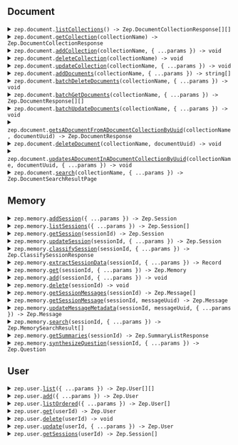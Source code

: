 ## Document

<details><summary> <code>zep.document.<a href="./src/api/resources/document/client/Client.ts">listCollections</a>() -> Zep.DocumentCollectionResponse[][]</code> </summary>

<dl>

<dd>

#### 📝 Description

<dl>

<dd>

<dl>

<dd>

Returns a list of all DocumentCollections.

</dd>

</dl>

</dd>

</dl>

#### 🔌 Usage

<dl>

<dd>

<dl>

<dd>

```ts
await zep.document.listCollections();
```

</dd>

</dl>

</dd>

</dl>

#### ⚙️ Parameters

<dl>

<dd>

<dl>

<dd>

**requestOptions: `Document.RequestOptions`**

</dd>

</dl>

</dd>

</dl>

</dd>

</dl>
</details>

<details><summary> <code>zep.document.<a href="./src/api/resources/document/client/Client.ts">getCollection</a>(collectionName) -> Zep.DocumentCollectionResponse</code> </summary>

<dl>

<dd>

#### 📝 Description

<dl>

<dd>

<dl>

<dd>

Returns a DocumentCollection if it exists.

</dd>

</dl>

</dd>

</dl>

#### 🔌 Usage

<dl>

<dd>

<dl>

<dd>

```ts
await zep.document.getCollection("collectionName");
```

</dd>

</dl>

</dd>

</dl>

#### ⚙️ Parameters

<dl>

<dd>

<dl>

<dd>

**collectionName: `string`** — Name of the Document Collection

</dd>

</dl>

<dl>

<dd>

**requestOptions: `Document.RequestOptions`**

</dd>

</dl>

</dd>

</dl>

</dd>

</dl>
</details>

<details><summary> <code>zep.document.<a href="./src/api/resources/document/client/Client.ts">addCollection</a>(collectionName, { ...params }) -> void</code> </summary>

<dl>

<dd>

#### 📝 Description

<dl>

<dd>

<dl>

<dd>

If a collection with the same name already exists, an error will be returned.

</dd>

</dl>

</dd>

</dl>

#### 🔌 Usage

<dl>

<dd>

<dl>

<dd>

```ts
await zep.document.addCollection("collectionName");
```

</dd>

</dl>

</dd>

</dl>

#### ⚙️ Parameters

<dl>

<dd>

<dl>

<dd>

**collectionName: `string`** — Name of the Document Collection

</dd>

</dl>

<dl>

<dd>

**request: `Zep.CreateDocumentCollectionRequest`**

</dd>

</dl>

<dl>

<dd>

**requestOptions: `Document.RequestOptions`**

</dd>

</dl>

</dd>

</dl>

</dd>

</dl>
</details>

<details><summary> <code>zep.document.<a href="./src/api/resources/document/client/Client.ts">deleteCollection</a>(collectionName) -> void</code> </summary>

<dl>

<dd>

#### 📝 Description

<dl>

<dd>

<dl>

<dd>

If a collection with the same name already exists, it will be overwritten.

</dd>

</dl>

</dd>

</dl>

#### 🔌 Usage

<dl>

<dd>

<dl>

<dd>

```ts
await zep.document.deleteCollection("collectionName");
```

</dd>

</dl>

</dd>

</dl>

#### ⚙️ Parameters

<dl>

<dd>

<dl>

<dd>

**collectionName: `string`** — Name of the Document Collection

</dd>

</dl>

<dl>

<dd>

**requestOptions: `Document.RequestOptions`**

</dd>

</dl>

</dd>

</dl>

</dd>

</dl>
</details>

<details><summary> <code>zep.document.<a href="./src/api/resources/document/client/Client.ts">updateCollection</a>(collectionName, { ...params }) -> void</code> </summary>

<dl>

<dd>

#### 🔌 Usage

<dl>

<dd>

<dl>

<dd>

```ts
await zep.document.updateCollection("collectionName");
```

</dd>

</dl>

</dd>

</dl>

#### ⚙️ Parameters

<dl>

<dd>

<dl>

<dd>

**collectionName: `string`** — Name of the Document Collection

</dd>

</dl>

<dl>

<dd>

**request: `Zep.UpdateDocumentCollectionRequest`**

</dd>

</dl>

<dl>

<dd>

**requestOptions: `Document.RequestOptions`**

</dd>

</dl>

</dd>

</dl>

</dd>

</dl>
</details>

<details><summary> <code>zep.document.<a href="./src/api/resources/document/client/Client.ts">addDocuments</a>(collectionName, { ...params }) -> string[]</code> </summary>

<dl>

<dd>

#### 📝 Description

<dl>

<dd>

<dl>

<dd>

Creates Documents in a specified DocumentCollection and returns their UUIDs.

</dd>

</dl>

</dd>

</dl>

#### 🔌 Usage

<dl>

<dd>

<dl>

<dd>

```ts
await zep.document.addDocuments("collectionName", [{}]);
```

</dd>

</dl>

</dd>

</dl>

#### ⚙️ Parameters

<dl>

<dd>

<dl>

<dd>

**collectionName: `string`** — Name of the Document Collection

</dd>

</dl>

<dl>

<dd>

**request: `Zep.CreateDocumentRequest[]`**

</dd>

</dl>

<dl>

<dd>

**requestOptions: `Document.RequestOptions`**

</dd>

</dl>

</dd>

</dl>

</dd>

</dl>
</details>

<details><summary> <code>zep.document.<a href="./src/api/resources/document/client/Client.ts">batchDeleteDocuments</a>(collectionName, { ...params }) -> void</code> </summary>

<dl>

<dd>

#### 📝 Description

<dl>

<dd>

<dl>

<dd>

Deletes specified Documents from a DocumentCollection.

</dd>

</dl>

</dd>

</dl>

#### 🔌 Usage

<dl>

<dd>

<dl>

<dd>

```ts
await zep.document.batchDeleteDocuments("collectionName", ["string"]);
```

</dd>

</dl>

</dd>

</dl>

#### ⚙️ Parameters

<dl>

<dd>

<dl>

<dd>

**collectionName: `string`** — Name of the Document Collection

</dd>

</dl>

<dl>

<dd>

**request: `string[]`**

</dd>

</dl>

<dl>

<dd>

**requestOptions: `Document.RequestOptions`**

</dd>

</dl>

</dd>

</dl>

</dd>

</dl>
</details>

<details><summary> <code>zep.document.<a href="./src/api/resources/document/client/Client.ts">batchGetDocuments</a>(collectionName, { ...params }) -> Zep.DocumentResponse[][]</code> </summary>

<dl>

<dd>

#### 📝 Description

<dl>

<dd>

<dl>

<dd>

Returns Documents from a DocumentCollection specified by UUID or ID.

</dd>

</dl>

</dd>

</dl>

#### 🔌 Usage

<dl>

<dd>

<dl>

<dd>

```ts
await zep.document.batchGetDocuments("collectionName");
```

</dd>

</dl>

</dd>

</dl>

#### ⚙️ Parameters

<dl>

<dd>

<dl>

<dd>

**collectionName: `string`** — Name of the Document Collection

</dd>

</dl>

<dl>

<dd>

**request: `Zep.GetDocumentListRequest`**

</dd>

</dl>

<dl>

<dd>

**requestOptions: `Document.RequestOptions`**

</dd>

</dl>

</dd>

</dl>

</dd>

</dl>
</details>

<details><summary> <code>zep.document.<a href="./src/api/resources/document/client/Client.ts">batchUpdateDocuments</a>(collectionName, { ...params }) -> void</code> </summary>

<dl>

<dd>

#### 📝 Description

<dl>

<dd>

<dl>

<dd>

Updates Documents in a specified DocumentCollection.

</dd>

</dl>

</dd>

</dl>

#### 🔌 Usage

<dl>

<dd>

<dl>

<dd>

```ts
await zep.document.batchUpdateDocuments("collectionName", [
    {
        uuid: "uuid",
    },
]);
```

</dd>

</dl>

</dd>

</dl>

#### ⚙️ Parameters

<dl>

<dd>

<dl>

<dd>

**collectionName: `string`** — Name of the Document Collection

</dd>

</dl>

<dl>

<dd>

**request: `Zep.UpdateDocumentListRequest[]`**

</dd>

</dl>

<dl>

<dd>

**requestOptions: `Document.RequestOptions`**

</dd>

</dl>

</dd>

</dl>

</dd>

</dl>
</details>

<details><summary> <code>zep.document.<a href="./src/api/resources/document/client/Client.ts">getsADocumentFromADocumentCollectionByUuid</a>(collectionName, documentUuid) -> Zep.DocumentResponse</code> </summary>

<dl>

<dd>

#### 📝 Description

<dl>

<dd>

<dl>

<dd>

Returns specified Document from a DocumentCollection.

</dd>

</dl>

</dd>

</dl>

#### 🔌 Usage

<dl>

<dd>

<dl>

<dd>

```ts
await zep.document.getsADocumentFromADocumentCollectionByUuid("collectionName", "documentUUID");
```

</dd>

</dl>

</dd>

</dl>

#### ⚙️ Parameters

<dl>

<dd>

<dl>

<dd>

**collectionName: `string`** — Name of the Document Collection

</dd>

</dl>

<dl>

<dd>

**documentUuid: `string`** — UUID of the Document to be updated

</dd>

</dl>

<dl>

<dd>

**requestOptions: `Document.RequestOptions`**

</dd>

</dl>

</dd>

</dl>

</dd>

</dl>
</details>

<details><summary> <code>zep.document.<a href="./src/api/resources/document/client/Client.ts">deleteDocument</a>(collectionName, documentUuid) -> void</code> </summary>

<dl>

<dd>

#### 📝 Description

<dl>

<dd>

<dl>

<dd>

Delete specified Document from a DocumentCollection.

</dd>

</dl>

</dd>

</dl>

#### 🔌 Usage

<dl>

<dd>

<dl>

<dd>

```ts
await zep.document.deleteDocument("collectionName", "documentUUID");
```

</dd>

</dl>

</dd>

</dl>

#### ⚙️ Parameters

<dl>

<dd>

<dl>

<dd>

**collectionName: `string`** — Name of the Document Collection

</dd>

</dl>

<dl>

<dd>

**documentUuid: `string`** — UUID of the Document to be deleted

</dd>

</dl>

<dl>

<dd>

**requestOptions: `Document.RequestOptions`**

</dd>

</dl>

</dd>

</dl>

</dd>

</dl>
</details>

<details><summary> <code>zep.document.<a href="./src/api/resources/document/client/Client.ts">updatesADocumentInADocumentCollectionByUuid</a>(collectionName, documentUuid, { ...params }) -> void</code> </summary>

<dl>

<dd>

#### 🔌 Usage

<dl>

<dd>

<dl>

<dd>

```ts
await zep.document.updatesADocumentInADocumentCollectionByUuid("collectionName", "documentUUID");
```

</dd>

</dl>

</dd>

</dl>

#### ⚙️ Parameters

<dl>

<dd>

<dl>

<dd>

**collectionName: `string`** — Name of the Document Collection

</dd>

</dl>

<dl>

<dd>

**documentUuid: `string`** — UUID of the Document to be updated

</dd>

</dl>

<dl>

<dd>

**request: `Zep.UpdateDocumentRequest`**

</dd>

</dl>

<dl>

<dd>

**requestOptions: `Document.RequestOptions`**

</dd>

</dl>

</dd>

</dl>

</dd>

</dl>
</details>

<details><summary> <code>zep.document.<a href="./src/api/resources/document/client/Client.ts">search</a>(collectionName, { ...params }) -> Zep.DocumentSearchResultPage</code> </summary>

<dl>

<dd>

#### 📝 Description

<dl>

<dd>

<dl>

<dd>

Searches Documents in a DocumentCollection based on provided search criteria.

</dd>

</dl>

</dd>

</dl>

#### 🔌 Usage

<dl>

<dd>

<dl>

<dd>

```ts
await zep.document.search("collectionName");
```

</dd>

</dl>

</dd>

</dl>

#### ⚙️ Parameters

<dl>

<dd>

<dl>

<dd>

**collectionName: `string`** — Name of the Document Collection

</dd>

</dl>

<dl>

<dd>

**request: `Zep.DocumentSearchPayload`**

</dd>

</dl>

<dl>

<dd>

**requestOptions: `Document.RequestOptions`**

</dd>

</dl>

</dd>

</dl>

</dd>

</dl>
</details>

## Memory

<details><summary> <code>zep.memory.<a href="./src/api/resources/memory/client/Client.ts">addSession</a>({ ...params }) -> Zep.Session</code> </summary>

<dl>

<dd>

#### 📝 Description

<dl>

<dd>

<dl>

<dd>

add session by id

</dd>

</dl>

</dd>

</dl>

#### 🔌 Usage

<dl>

<dd>

<dl>

<dd>

```ts
await zep.memory.addSession({
    sessionId: "session_id",
});
```

</dd>

</dl>

</dd>

</dl>

#### ⚙️ Parameters

<dl>

<dd>

<dl>

<dd>

**request: `Zep.CreateSessionRequest`**

</dd>

</dl>

<dl>

<dd>

**requestOptions: `Memory.RequestOptions`**

</dd>

</dl>

</dd>

</dl>

</dd>

</dl>
</details>

<details><summary> <code>zep.memory.<a href="./src/api/resources/memory/client/Client.ts">listSessions</a>({ ...params }) -> Zep.Session[]</code> </summary>

<dl>

<dd>

#### 📝 Description

<dl>

<dd>

<dl>

<dd>

Get all sessions with optional page number, page size, order by field and order direction for pagination.

</dd>

</dl>

</dd>

</dl>

#### 🔌 Usage

<dl>

<dd>

<dl>

<dd>

```ts
await zep.memory.listSessions();
```

</dd>

</dl>

</dd>

</dl>

#### ⚙️ Parameters

<dl>

<dd>

<dl>

<dd>

**request: `Zep.MemoryListSessionsRequest`**

</dd>

</dl>

<dl>

<dd>

**requestOptions: `Memory.RequestOptions`**

</dd>

</dl>

</dd>

</dl>

</dd>

</dl>
</details>

<details><summary> <code>zep.memory.<a href="./src/api/resources/memory/client/Client.ts">getSession</a>(sessionId) -> Zep.Session</code> </summary>

<dl>

<dd>

#### 📝 Description

<dl>

<dd>

<dl>

<dd>

get session by id

</dd>

</dl>

</dd>

</dl>

#### 🔌 Usage

<dl>

<dd>

<dl>

<dd>

```ts
await zep.memory.getSession("sessionId");
```

</dd>

</dl>

</dd>

</dl>

#### ⚙️ Parameters

<dl>

<dd>

<dl>

<dd>

**sessionId: `string`** — Session ID

</dd>

</dl>

<dl>

<dd>

**requestOptions: `Memory.RequestOptions`**

</dd>

</dl>

</dd>

</dl>

</dd>

</dl>
</details>

<details><summary> <code>zep.memory.<a href="./src/api/resources/memory/client/Client.ts">updateSession</a>(sessionId, { ...params }) -> Zep.Session</code> </summary>

<dl>

<dd>

#### 📝 Description

<dl>

<dd>

<dl>

<dd>

add session by id

</dd>

</dl>

</dd>

</dl>

#### 🔌 Usage

<dl>

<dd>

<dl>

<dd>

```ts
await zep.memory.updateSession("sessionId", {
    metadata: {},
});
```

</dd>

</dl>

</dd>

</dl>

#### ⚙️ Parameters

<dl>

<dd>

<dl>

<dd>

**sessionId: `string`** — Session ID

</dd>

</dl>

<dl>

<dd>

**request: `Zep.UpdateSessionRequest`**

</dd>

</dl>

<dl>

<dd>

**requestOptions: `Memory.RequestOptions`**

</dd>

</dl>

</dd>

</dl>

</dd>

</dl>
</details>

<details><summary> <code>zep.memory.<a href="./src/api/resources/memory/client/Client.ts">classifySession</a>(sessionId, { ...params }) -> Zep.ClassifySessionResponse</code> </summary>

<dl>

<dd>

#### 📝 Description

<dl>

<dd>

<dl>

<dd>

classify a session by session id

</dd>

</dl>

</dd>

</dl>

#### 🔌 Usage

<dl>

<dd>

<dl>

<dd>

```ts
await zep.memory.classifySession("sessionId", {
    classes: ["classes"],
    name: "name",
});
```

</dd>

</dl>

</dd>

</dl>

#### ⚙️ Parameters

<dl>

<dd>

<dl>

<dd>

**sessionId: `string`** — Session ID

</dd>

</dl>

<dl>

<dd>

**request: `Zep.ClassifySessionRequest`**

</dd>

</dl>

<dl>

<dd>

**requestOptions: `Memory.RequestOptions`**

</dd>

</dl>

</dd>

</dl>

</dd>

</dl>
</details>

<details><summary> <code>zep.memory.<a href="./src/api/resources/memory/client/Client.ts">extractSessionData</a>(sessionId, { ...params }) -> Record<string, string></code> </summary>

<dl>

<dd>

#### 📝 Description

<dl>

<dd>

<dl>

<dd>

extract data from a session by session id

</dd>

</dl>

</dd>

</dl>

#### 🔌 Usage

<dl>

<dd>

<dl>

<dd>

```ts
await zep.memory.extractSessionData("sessionId", {
    zepDataClasses: [{}],
});
```

</dd>

</dl>

</dd>

</dl>

#### ⚙️ Parameters

<dl>

<dd>

<dl>

<dd>

**sessionId: `string`** — Session ID

</dd>

</dl>

<dl>

<dd>

**request: `Zep.ModelsExtractDataRequest`**

</dd>

</dl>

<dl>

<dd>

**requestOptions: `Memory.RequestOptions`**

</dd>

</dl>

</dd>

</dl>

</dd>

</dl>
</details>

<details><summary> <code>zep.memory.<a href="./src/api/resources/memory/client/Client.ts">get</a>(sessionId, { ...params }) -> Zep.Memory</code> </summary>

<dl>

<dd>

#### 📝 Description

<dl>

<dd>

<dl>

<dd>

get memory by session id

</dd>

</dl>

</dd>

</dl>

#### 🔌 Usage

<dl>

<dd>

<dl>

<dd>

```ts
await zep.memory.get("sessionId");
```

</dd>

</dl>

</dd>

</dl>

#### ⚙️ Parameters

<dl>

<dd>

<dl>

<dd>

**sessionId: `string`** — Session ID

</dd>

</dl>

<dl>

<dd>

**request: `Zep.MemoryGetRequest`**

</dd>

</dl>

<dl>

<dd>

**requestOptions: `Memory.RequestOptions`**

</dd>

</dl>

</dd>

</dl>

</dd>

</dl>
</details>

<details><summary> <code>zep.memory.<a href="./src/api/resources/memory/client/Client.ts">add</a>(sessionId, { ...params }) -> void</code> </summary>

<dl>

<dd>

#### 📝 Description

<dl>

<dd>

<dl>

<dd>

add memory messages by session id

</dd>

</dl>

</dd>

</dl>

#### 🔌 Usage

<dl>

<dd>

<dl>

<dd>

```ts
await zep.memory.add("sessionId", {});
```

</dd>

</dl>

</dd>

</dl>

#### ⚙️ Parameters

<dl>

<dd>

<dl>

<dd>

**sessionId: `string`** — Session ID

</dd>

</dl>

<dl>

<dd>

**request: `Zep.Memory`**

</dd>

</dl>

<dl>

<dd>

**requestOptions: `Memory.RequestOptions`**

</dd>

</dl>

</dd>

</dl>

</dd>

</dl>
</details>

<details><summary> <code>zep.memory.<a href="./src/api/resources/memory/client/Client.ts">delete</a>(sessionId) -> void</code> </summary>

<dl>

<dd>

#### 📝 Description

<dl>

<dd>

<dl>

<dd>

delete memory messages by session id

</dd>

</dl>

</dd>

</dl>

#### 🔌 Usage

<dl>

<dd>

<dl>

<dd>

```ts
await zep.memory.delete("sessionId");
```

</dd>

</dl>

</dd>

</dl>

#### ⚙️ Parameters

<dl>

<dd>

<dl>

<dd>

**sessionId: `string`** — Session ID

</dd>

</dl>

<dl>

<dd>

**requestOptions: `Memory.RequestOptions`**

</dd>

</dl>

</dd>

</dl>

</dd>

</dl>
</details>

<details><summary> <code>zep.memory.<a href="./src/api/resources/memory/client/Client.ts">getSessionMessages</a>(sessionId) -> Zep.Message[]</code> </summary>

<dl>

<dd>

#### 📝 Description

<dl>

<dd>

<dl>

<dd>

get messages by session id

</dd>

</dl>

</dd>

</dl>

#### 🔌 Usage

<dl>

<dd>

<dl>

<dd>

```ts
await zep.memory.getSessionMessages("sessionId");
```

</dd>

</dl>

</dd>

</dl>

#### ⚙️ Parameters

<dl>

<dd>

<dl>

<dd>

**sessionId: `string`** — Session ID

</dd>

</dl>

<dl>

<dd>

**requestOptions: `Memory.RequestOptions`**

</dd>

</dl>

</dd>

</dl>

</dd>

</dl>
</details>

<details><summary> <code>zep.memory.<a href="./src/api/resources/memory/client/Client.ts">getSessionMessage</a>(sessionId, messageUuid) -> Zep.Message</code> </summary>

<dl>

<dd>

#### 📝 Description

<dl>

<dd>

<dl>

<dd>

get message by session id and message id

</dd>

</dl>

</dd>

</dl>

#### 🔌 Usage

<dl>

<dd>

<dl>

<dd>

```ts
await zep.memory.getSessionMessage("sessionId", "messageUUID");
```

</dd>

</dl>

</dd>

</dl>

#### ⚙️ Parameters

<dl>

<dd>

<dl>

<dd>

**sessionId: `string`** — Session ID

</dd>

</dl>

<dl>

<dd>

**messageUuid: `string`** — Message UUID

</dd>

</dl>

<dl>

<dd>

**requestOptions: `Memory.RequestOptions`**

</dd>

</dl>

</dd>

</dl>

</dd>

</dl>
</details>

<details><summary> <code>zep.memory.<a href="./src/api/resources/memory/client/Client.ts">updateMessageMetadata</a>(sessionId, messageUuid, { ...params }) -> Zep.Message</code> </summary>

<dl>

<dd>

#### 📝 Description

<dl>

<dd>

<dl>

<dd>

update message metadata by session id and message id

</dd>

</dl>

</dd>

</dl>

#### 🔌 Usage

<dl>

<dd>

<dl>

<dd>

```ts
await zep.memory.updateMessageMetadata("sessionId", "messageUUID", {
    metadata: {},
});
```

</dd>

</dl>

</dd>

</dl>

#### ⚙️ Parameters

<dl>

<dd>

<dl>

<dd>

**sessionId: `string`** — Session ID

</dd>

</dl>

<dl>

<dd>

**messageUuid: `string`** — Message UUID

</dd>

</dl>

<dl>

<dd>

**request: `Zep.ModelsMessageMetadataUpdate`**

</dd>

</dl>

<dl>

<dd>

**requestOptions: `Memory.RequestOptions`**

</dd>

</dl>

</dd>

</dl>

</dd>

</dl>
</details>

<details><summary> <code>zep.memory.<a href="./src/api/resources/memory/client/Client.ts">search</a>(sessionId, { ...params }) -> Zep.MemorySearchResult[]</code> </summary>

<dl>

<dd>

#### 📝 Description

<dl>

<dd>

<dl>

<dd>

search memory messages by session id and query

</dd>

</dl>

</dd>

</dl>

#### 🔌 Usage

<dl>

<dd>

<dl>

<dd>

```ts
await zep.memory.search("sessionId");
```

</dd>

</dl>

</dd>

</dl>

#### ⚙️ Parameters

<dl>

<dd>

<dl>

<dd>

**sessionId: `string`** — Session ID

</dd>

</dl>

<dl>

<dd>

**request: `Zep.MemorySearchPayload`**

</dd>

</dl>

<dl>

<dd>

**requestOptions: `Memory.RequestOptions`**

</dd>

</dl>

</dd>

</dl>

</dd>

</dl>
</details>

<details><summary> <code>zep.memory.<a href="./src/api/resources/memory/client/Client.ts">getSummaries</a>(sessionId) -> Zep.SummaryListResponse</code> </summary>

<dl>

<dd>

#### 📝 Description

<dl>

<dd>

<dl>

<dd>

Get session summaries by ID

</dd>

</dl>

</dd>

</dl>

#### 🔌 Usage

<dl>

<dd>

<dl>

<dd>

```ts
await zep.memory.getSummaries("sessionId");
```

</dd>

</dl>

</dd>

</dl>

#### ⚙️ Parameters

<dl>

<dd>

<dl>

<dd>

**sessionId: `string`** — Session ID

</dd>

</dl>

<dl>

<dd>

**requestOptions: `Memory.RequestOptions`**

</dd>

</dl>

</dd>

</dl>

</dd>

</dl>
</details>

<details><summary> <code>zep.memory.<a href="./src/api/resources/memory/client/Client.ts">synthesizeQuestion</a>(sessionId, { ...params }) -> Zep.Question</code> </summary>

<dl>

<dd>

#### 📝 Description

<dl>

<dd>

<dl>

<dd>

synthesize a question by session id

</dd>

</dl>

</dd>

</dl>

#### 🔌 Usage

<dl>

<dd>

<dl>

<dd>

```ts
await zep.memory.synthesizeQuestion("sessionId");
```

</dd>

</dl>

</dd>

</dl>

#### ⚙️ Parameters

<dl>

<dd>

<dl>

<dd>

**sessionId: `string`** — Session ID

</dd>

</dl>

<dl>

<dd>

**request: `Zep.MemorySynthesizeQuestionRequest`**

</dd>

</dl>

<dl>

<dd>

**requestOptions: `Memory.RequestOptions`**

</dd>

</dl>

</dd>

</dl>

</dd>

</dl>
</details>

## User

<details><summary> <code>zep.user.<a href="./src/api/resources/user/client/Client.ts">list</a>({ ...params }) -> Zep.User[][]</code> </summary>

<dl>

<dd>

#### 📝 Description

<dl>

<dd>

<dl>

<dd>

list all users

</dd>

</dl>

</dd>

</dl>

#### 🔌 Usage

<dl>

<dd>

<dl>

<dd>

```ts
await zep.user.list();
```

</dd>

</dl>

</dd>

</dl>

#### ⚙️ Parameters

<dl>

<dd>

<dl>

<dd>

**request: `Zep.UserListRequest`**

</dd>

</dl>

<dl>

<dd>

**requestOptions: `User.RequestOptions`**

</dd>

</dl>

</dd>

</dl>

</dd>

</dl>
</details>

<details><summary> <code>zep.user.<a href="./src/api/resources/user/client/Client.ts">add</a>({ ...params }) -> Zep.User</code> </summary>

<dl>

<dd>

#### 📝 Description

<dl>

<dd>

<dl>

<dd>

add user by id

</dd>

</dl>

</dd>

</dl>

#### 🔌 Usage

<dl>

<dd>

<dl>

<dd>

```ts
await zep.user.add();
```

</dd>

</dl>

</dd>

</dl>

#### ⚙️ Parameters

<dl>

<dd>

<dl>

<dd>

**request: `Zep.CreateUserRequest`**

</dd>

</dl>

<dl>

<dd>

**requestOptions: `User.RequestOptions`**

</dd>

</dl>

</dd>

</dl>

</dd>

</dl>
</details>

<details><summary> <code>zep.user.<a href="./src/api/resources/user/client/Client.ts">listOrdered</a>({ ...params }) -> Zep.User[]</code> </summary>

<dl>

<dd>

#### 📝 Description

<dl>

<dd>

<dl>

<dd>

List all users with pagination.

</dd>

</dl>

</dd>

</dl>

#### 🔌 Usage

<dl>

<dd>

<dl>

<dd>

```ts
await zep.user.listOrdered();
```

</dd>

</dl>

</dd>

</dl>

#### ⚙️ Parameters

<dl>

<dd>

<dl>

<dd>

**request: `Zep.UserListOrderedRequest`**

</dd>

</dl>

<dl>

<dd>

**requestOptions: `User.RequestOptions`**

</dd>

</dl>

</dd>

</dl>

</dd>

</dl>
</details>

<details><summary> <code>zep.user.<a href="./src/api/resources/user/client/Client.ts">get</a>(userId) -> Zep.User</code> </summary>

<dl>

<dd>

#### 📝 Description

<dl>

<dd>

<dl>

<dd>

get user by id

</dd>

</dl>

</dd>

</dl>

#### 🔌 Usage

<dl>

<dd>

<dl>

<dd>

```ts
await zep.user.get("userId");
```

</dd>

</dl>

</dd>

</dl>

#### ⚙️ Parameters

<dl>

<dd>

<dl>

<dd>

**userId: `string`** — User ID

</dd>

</dl>

<dl>

<dd>

**requestOptions: `User.RequestOptions`**

</dd>

</dl>

</dd>

</dl>

</dd>

</dl>
</details>

<details><summary> <code>zep.user.<a href="./src/api/resources/user/client/Client.ts">delete</a>(userId) -> void</code> </summary>

<dl>

<dd>

#### 📝 Description

<dl>

<dd>

<dl>

<dd>

delete user by id

</dd>

</dl>

</dd>

</dl>

#### 🔌 Usage

<dl>

<dd>

<dl>

<dd>

```ts
await zep.user.delete("userId");
```

</dd>

</dl>

</dd>

</dl>

#### ⚙️ Parameters

<dl>

<dd>

<dl>

<dd>

**userId: `string`** — User ID

</dd>

</dl>

<dl>

<dd>

**requestOptions: `User.RequestOptions`**

</dd>

</dl>

</dd>

</dl>

</dd>

</dl>
</details>

<details><summary> <code>zep.user.<a href="./src/api/resources/user/client/Client.ts">update</a>(userId, { ...params }) -> Zep.User</code> </summary>

<dl>

<dd>

#### 📝 Description

<dl>

<dd>

<dl>

<dd>

update user by id

</dd>

</dl>

</dd>

</dl>

#### 🔌 Usage

<dl>

<dd>

<dl>

<dd>

```ts
await zep.user.update("userId");
```

</dd>

</dl>

</dd>

</dl>

#### ⚙️ Parameters

<dl>

<dd>

<dl>

<dd>

**userId: `string`** — User ID

</dd>

</dl>

<dl>

<dd>

**request: `Zep.UpdateUserRequest`**

</dd>

</dl>

<dl>

<dd>

**requestOptions: `User.RequestOptions`**

</dd>

</dl>

</dd>

</dl>

</dd>

</dl>
</details>

<details><summary> <code>zep.user.<a href="./src/api/resources/user/client/Client.ts">getSessions</a>(userId) -> Zep.Session[]</code> </summary>

<dl>

<dd>

#### 📝 Description

<dl>

<dd>

<dl>

<dd>

list all sessions for a user by user id

</dd>

</dl>

</dd>

</dl>

#### 🔌 Usage

<dl>

<dd>

<dl>

<dd>

```ts
await zep.user.getSessions("userId");
```

</dd>

</dl>

</dd>

</dl>

#### ⚙️ Parameters

<dl>

<dd>

<dl>

<dd>

**userId: `string`** — User ID

</dd>

</dl>

<dl>

<dd>

**requestOptions: `User.RequestOptions`**

</dd>

</dl>

</dd>

</dl>

</dd>

</dl>
</details>
